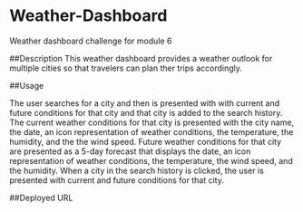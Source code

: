 # Weather-Dashboard
Weather dashboard challenge for module 6

##Description
This weather dashboard provides a weather outlook for multiple cities so that travelers can plan ther trips accordingly.

##Usage

The user searches for a city and then is presented with with current and future conditions for that city and that city is added to the search history. The current weather conditions for that city is presented with the city name, the date, an icon representation of weather conditions, the temperature, the humidity, and the the wind speed. Future weather conditions for that city are presented as a 5-day forecast that displays the date, an icon representation of weather conditions, the temperature, the wind speed, and the humidity. When a city in the search history is clicked, the user is presented with current and future conditions for that city.

##Deployed URL

